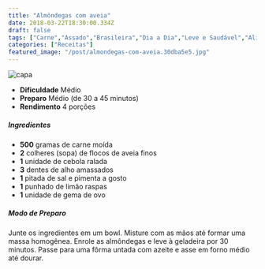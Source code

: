 ```yaml
---
title: "Almôndegas com aveia"
date: 2018-03-22T18:30:00.334Z
draft: false
tags: ["Carne","Assado","Brasileira","Dia a Dia","Leve e Saudável","Alimentação saudável"]
categories: ["Receitas"]
featured_image: "/post/almondegas-com-aveia.30dba5e5.jpg"
---
```


![capa](/post/almondegas-com-aveia.30dba5e5.jpg)

*   **Dificuldade** Médio
*   **Preparo** Médio (de 30 a 45 minutos)
*   **Rendimento** 4 porções

##### Ingredientes

*   **500** gramas de carne moída
*   **2** colheres (sopa) de flocos de aveia finos
*   **1** unidade de cebola ralada
*   **3** dentes de alho amassados
*   **1** pitada de sal e pimenta a gosto
*   **1** punhado de limão raspas
*   **1** unidade de gema de ovo

##### Modo de Preparo

Junte os ingredientes em um bowl. Misture com as mãos até formar uma massa homogênea. Enrole as almôndegas e leve à geladeira por 30 minutos. Passe para uma fôrma untada com azeite e asse em forno médio até dourar.
